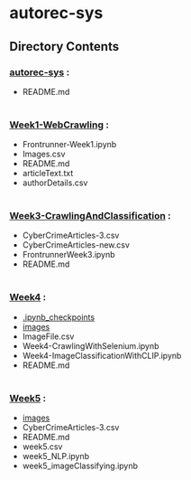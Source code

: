 # autorec-sys

## Directory Contents
### [autorec-sys](https://github.com/rmh222/autorec-sys) :
* README.md
<br></br>

### [Week1-WebCrawling](https://github.com/rmh222/autorec-sys/tree/main/Week1-WebCrawling) :
* Frontrunner-Week1.ipynb
* Images.csv
* README.md
* articleText.txt
* authorDetails.csv
<br></br>

### [Week3-CrawlingAndClassification](https://github.com/rmh222/autorec-sys/tree/main/Week3-CrawlingAndClassification) :
* CyberCrimeArticles-3.csv
* CyberCrimeArticles-new.csv
* FrontrunnerWeek3.ipynb
* README.md
<br></br>

### [Week4](https://github.com/rmh222/autorec-sys/tree/main/Week4) :
* [.ipynb_checkpoints](https://github.com/rmh222/autorec-sys/tree/main/Week4/.ipynb_checkpoints)
* [images](https://github.com/rmh222/autorec-sys/tree/main/Week4/images)
* ImageFile.csv
* Week4-CrawlingWithSelenium.ipynb
* Week4-ImageClassificationWithCLIP.ipynb
* README.md
<br></br>

### [Week5](https://github.com/rmh222/autorec-sys/tree/main/Week5-NLP_And_ImageClassification) :
* [images](https://github.com/rmh222/autorec-sys/tree/main/Week5-NLP_And_ImageClassification/images)
* CyberCrimeArticles-3.csv
* README.md
* week5.csv
* week5_NLP.ipynb
* week5_imageClassifying.ipynb
